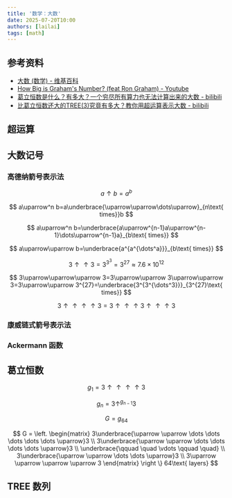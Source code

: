```yaml
---
title: '数学：大数'
date: 2025-07-20T10:00
authors: [lailai]
tags: [math]
---
```


<!-- truncate -->

## 参考资料

- [大数 (数学) - 维基百科](<https://zh.wikipedia.org/zh-cn/大数_(数学)>)
- [How Big is Graham's Number? (feat Ron Graham) - Youtube](https://www.youtube.com/watch?v=GuigptwlVHo)
- [葛立恒数是什么？有多大？一个穷尽所有算力也无法计算出来的大数 - bilibili](https://www.bilibili.com/video/BV1Yt411z7dR)
- [比葛立恒数还大的TREE(3)究竟有多大？教你用超运算表示大数 - bilibili](https://www.bilibili.com/video/BV1Kt411z7fB)

## 超运算

## 大数记号

### 高德纳箭号表示法

$$
a\uparrow b=a^b
$$

$$
a\uparrow^n b=a\underbrace{\uparrow\uparrow\dots\uparrow}_{n\text{ times}}b
$$

$$
a\uparrow^n b=\underbrace{a\uparrow^{n-1}a\uparrow^{n-1}\dots\uparrow^{n-1}a}_{b\text{ times}}
$$

$$
a\uparrow\uparrow b=\underbrace{a^{a^{\dots^a}}}_{b\text{ times}}
$$

$$
3\uparrow\uparrow 3=3^{3^3}=3^{27}\approx7.6\times10^{12}
$$

$$
3\uparrow\uparrow\uparrow 3=3\uparrow\uparrow 3\uparrow\uparrow 3=3\uparrow\uparrow 3^{27}=\underbrace{3^{3^{\dots^3}}}_{3^{27}\text{ times}}
$$

$$
3\uparrow\uparrow\uparrow\uparrow 3=3\uparrow\uparrow\uparrow 3\uparrow\uparrow\uparrow 3
$$

### 康威链式箭号表示法

### Ackermann 函数

## 葛立恒数

$$
g_1=3\uparrow\uparrow\uparrow\uparrow 3
$$

$$
g_n=3\uparrow^{g_{n-1}}3
$$

$$
G=g_{64}
$$

$$
G = \left.
\begin{matrix}
  3\underbrace{\uparrow \uparrow \dots \dots \dots \dots \dots \uparrow}3 \\
  3\underbrace{\uparrow \uparrow \dots \dots \dots \dots \uparrow}3 \\
  \underbrace{\qquad \quad \vdots \qquad \quad} \\
  3\underbrace{\uparrow \uparrow \dots \dots \uparrow}3 \\
  3\uparrow \uparrow \uparrow \uparrow 3
\end{matrix}
\right \} 64\text{ layers}
$$

## TREE 数列
